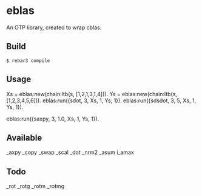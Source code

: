 eblas
=====

An OTP library, created to wrap cblas.

Build
-----

    $ rebar3 compile

Usage
----
Xs = eblas:new(chain:ltb(s, [1,2,1,3,1,4])).
Ys = eblas:new(chain:ltb(s, [1,2,3,4,5,6])).
eblas:run({sdot, 3, Xs, 1, Ys, 1}).
eblas:run({sdsdot, 3, 5, Xs, 1, Ys, 1}).

eblas:run({saxpy, 3, 1.0, Xs, 1, Ys, 1}).

Available
----

_axpy 
_copy
_swap
_scal
_dot
_nrm2
_asum
i_amax

Todo
----
_rot
_rotg
_rotm
_rotmg

